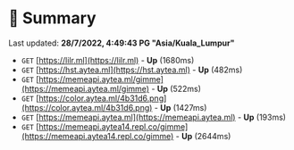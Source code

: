 # 📖 Summary
Last updated: **28/7/2022, 4:49:43 PG "Asia/Kuala_Lumpur"**

- `GET` [https://lilr.ml](https://lilr.ml) - **Up** (1680ms)
- `GET` [https://hst.aytea.ml](https://hst.aytea.ml) - **Up** (482ms)
- `GET` [https://memeapi.aytea.ml/gimme](https://memeapi.aytea.ml/gimme) - **Up** (522ms)
- `GET` [https://color.aytea.ml/4b31d6.png](https://color.aytea.ml/4b31d6.png) - **Up** (1427ms)
- `GET` [https://memeapi.aytea.ml](https://memeapi.aytea.ml) - **Up** (193ms)
- `GET` [https://memeapi.aytea14.repl.co/gimme](https://memeapi.aytea14.repl.co/gimme) - **Up** (2644ms)
